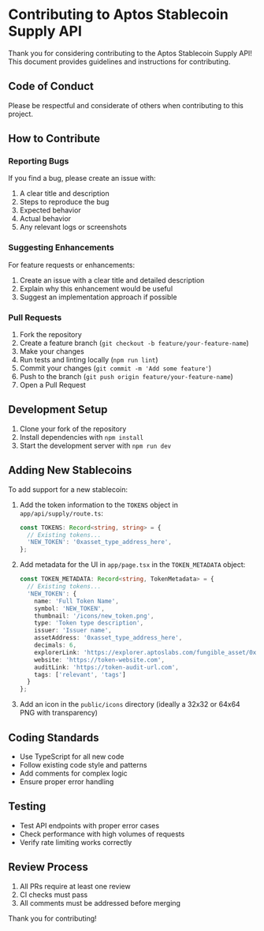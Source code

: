 # Contributing to Aptos Stablecoin Supply API

Thank you for considering contributing to the Aptos Stablecoin Supply API! This document provides guidelines and instructions for contributing.

## Code of Conduct

Please be respectful and considerate of others when contributing to this project.

## How to Contribute

### Reporting Bugs

If you find a bug, please create an issue with:

1. A clear title and description
2. Steps to reproduce the bug
3. Expected behavior
4. Actual behavior
5. Any relevant logs or screenshots

### Suggesting Enhancements

For feature requests or enhancements:

1. Create an issue with a clear title and detailed description
2. Explain why this enhancement would be useful
3. Suggest an implementation approach if possible

### Pull Requests

1. Fork the repository
2. Create a feature branch (`git checkout -b feature/your-feature-name`)
3. Make your changes
4. Run tests and linting locally (`npm run lint`)
5. Commit your changes (`git commit -m 'Add some feature'`)
6. Push to the branch (`git push origin feature/your-feature-name`)
7. Open a Pull Request

## Development Setup

1. Clone your fork of the repository
2. Install dependencies with `npm install`
3. Start the development server with `npm run dev`

## Adding New Stablecoins

To add support for a new stablecoin:

1. Add the token information to the `TOKENS` object in `app/api/supply/route.ts`:
   ```typescript
   const TOKENS: Record<string, string> = {
     // Existing tokens...
     'NEW_TOKEN': '0xasset_type_address_here',
   };
   ```

2. Add metadata for the UI in `app/page.tsx` in the `TOKEN_METADATA` object:
   ```typescript
   const TOKEN_METADATA: Record<string, TokenMetadata> = {
     // Existing tokens...
     'NEW_TOKEN': {
       name: 'Full Token Name',
       symbol: 'NEW_TOKEN',
       thumbnail: '/icons/new_token.png',
       type: 'Token type description',
       issuer: 'Issuer name',
       assetAddress: '0xasset_type_address_here',
       decimals: 6,
       explorerLink: 'https://explorer.aptoslabs.com/fungible_asset/0xasset_type_address_here?network=mainnet',
       website: 'https://token-website.com',
       auditLink: 'https://token-audit-url.com',
       tags: ['relevant', 'tags']
     }
   };
   ```

3. Add an icon in the `public/icons` directory (ideally a 32x32 or 64x64 PNG with transparency)

## Coding Standards

- Use TypeScript for all new code
- Follow existing code style and patterns
- Add comments for complex logic
- Ensure proper error handling

## Testing

- Test API endpoints with proper error cases
- Check performance with high volumes of requests
- Verify rate limiting works correctly

## Review Process

1. All PRs require at least one review
2. CI checks must pass
3. All comments must be addressed before merging

Thank you for contributing! 